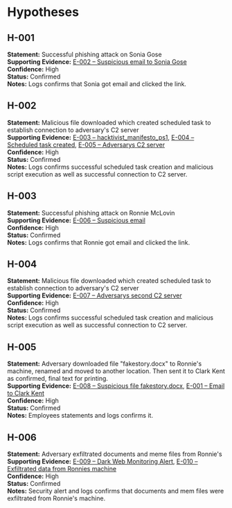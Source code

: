 # Hypotheses
## H-001
**Statement:** Successful phishing attack on Sonia Gose  
**Supporting Evidence:** [E-002 – Suspicious email to Sonia Gose](evidence/E-002_Suspicious_email_to_Sonia_Gose.md)  
**Confidence:** High  
**Status:** Confirmed  
**Notes:** Logs confirms that Sonia got email and clicked the link.
## H-002
**Statement:** Malicious file downloaded which created scheduled task to establish connection to adversary's C2 server  
**Supporting Evidence:** [E-003 – hacktivist_manifesto_ps1](evidence/E-003_hacktivist_manifesto_ps1.md), [E-004 – Scheduled task created](evidence/E-004_Scheduled_task_created.md), [E-005 – Adversarys C2 server](evidence/E-005_Adversarys_C2_server.md)  
**Confidence:** High  
**Status:** Confirmed  
**Notes:** Logs confirms successful scheduled task creation and malicious script execution as well as successful connection to C2 server.
## H-003
**Statement:** Successful phishing attack on Ronnie McLovin  
**Supporting Evidence:** [E-006 – Suspicious email](evidence/E-006_Suspicious_email.md)  
**Confidence:** High  
**Status:** Confirmed  
**Notes:** Logs confirms that Ronnie got email and clicked the link.
## H-004
**Statement:** Malicious file downloaded which created scheduled task to establish connection to adversary's C2 server  
**Supporting Evidence:** [E-007 – Adversarys second C2 server](evidence/E-007_Adversarys_second_C2_server.md)  
**Confidence:** High  
**Status:** Confirmed  
**Notes:** Logs confirms successful scheduled task creation and malicious script execution as well as successful connection to C2 server.
## H-005
**Statement:** Adversary downloaded file "fakestory.docx" to Ronnie's machine, renamed and moved to another location. Then sent it to Clark Kent as confirmed, final text for printing.  
**Supporting Evidence:** [E-008 – Suspicious file fakestory.docx](evidence/E-008_Suspicious_file_fakestory_docx.md), [E-001 – Email to Clark Kent](evidence/E-001_Email_to_Clark_Kent.md)  
**Confidence:** High  
**Status:** Confirmed  
**Notes:** Employees statements and logs confirms it.
## H-006
**Statement:** Adversary exfiltrated documents and meme files from Ronnie's  
**Supporting Evidence:** [E-009 – Dark Web Monitoring Alert](evidence/E-009_Dark_Web_Monitoring_Alert.md), [E-010 – Exfiltrated data from Ronnies machine](evidence/E-010_Exfiltrated_data_from_Ronnies_machine.md)  
**Confidence:** High  
**Status:** Confirmed  
**Notes:** Security alert and logs confirms that documents and mem files were exfiltrated from Ronnie's machine.
